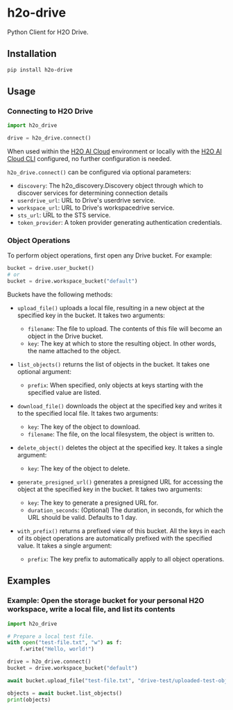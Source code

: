 # h2o-drive

Python Client for H2O Drive.

## Installation

```sh
pip install h2o-drive
```

## Usage

### Connecting to H2O Drive

```py
import h2o_drive

drive = h2o_drive.connect()
```

When used within the [H2O AI Cloud](https://h2o.ai/platform/ai-cloud/) environment or locally with the [H2O AI Cloud CLI](https://docs.h2o.ai/h2o-ai-cloud/developerguide/cli) configured, no further configuration is needed.

`h2o_drive.connect()` can be configured via optional parameters:

- `discovery`: The h2o_discovery.Discovery object through which to discover services for determining connection details
- `userdrive_url`: URL to Drive's userdrive service.
- `workspace_url`: URL to Drive's workspacedrive service.
- `sts_url`: URL to the STS service.
- `token_provider`: A token provider generating authentication credentials.

### Object Operations

To perform object operations, first open any Drive bucket. For example:

```py
bucket = drive.user_bucket()
# or
bucket = drive.workspace_bucket("default")
```

Buckets have the following methods:

- `upload_file()` uploads a local file, resulting in a new object at the specified key in the bucket. It takes two arguments:
    - `filename`: The file to upload. The contents of this file will become an object in the Drive bucket.
    - `key`: The key at which to store the resulting object. In other words, the name attached to the object.

- `list_objects()` returns the list of objects in the bucket. It takes one optional argument:
    - `prefix`: When specified, only objects at keys starting with the specified value are listed.

- `download_file()` downloads the object at the specified key and writes it to the specified local file. It takes two arguments:
    - `key`: The key of the object to download.
    - `filename`: The file, on the local filesystem, the object is written to.

- `delete_object()` deletes the object at the specified key. It takes a single argument:
  - `key`: The key of the object to delete.

- `generate_presigned_url()` generates a presigned URL for accessing the object at the specified key in the bucket. It takes two arguments:
  - `key`: The key to generate a presigned URL for.
  - `duration_seconds`: (Optional) The duration, in seconds, for which the URL should be valid. Defaults to 1 day.
- `with_prefix()` returns a prefixed view of this bucket. All the keys in each of its object operations are automatically prefixed with the specified value. It takes a single argument:
  - `prefix`: The key prefix to automatically apply to all object operations. 

## Examples

### Example: Open the storage bucket for your personal H2O workspace, write a local file, and list its contents

```py
import h2o_drive

# Prepare a local test file.
with open("test-file.txt", "w") as f:
    f.write("Hello, world!")

drive = h2o_drive.connect()
bucket = drive.workspace_bucket("default")

await bucket.upload_file("test-file.txt", "drive-test/uploaded-test-object.txt")

objects = await bucket.list_objects()
print(objects)
```
